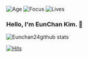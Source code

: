 ![Age](https://img.shields.io/badge/Age-25-blue) ![Focus](https://img.shields.io/badge/Focus-Machine%20Learning-green) ![Lives](https://img.shields.io/badge/Lives-Seoul-green)
### Hello, I'm EunChan Kim. 👋
![Eunchan24github stats](https://github-readme-stats.vercel.app/api?username=Eunchan24&theme=material-palenight&count_private=true&hide=contribs)

[![Hits](https://hits.seeyoufarm.com/api/count/incr/badge.svg?url=https%3A%2F%2Fgithub.com%2FEunchan24&count_bg=%2379C83D&title_bg=%23555555&icon=&icon_color=%23E7E7E7&title=hits&edge_flat=false)](https://hits.seeyoufarm.com)
